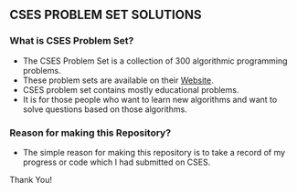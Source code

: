 ## CSES PROBLEM SET SOLUTIONS

### What is CSES Problem Set?

- The CSES Problem Set is a collection of 300 algorithmic programming problems.
- These problem sets are available on their [Website](https://cses.fi/problemset/).
- CSES problem set contains mostly educational problems.
- It is for those people who want to learn new algorithms and want to solve questions based on those algorithms.

### Reason for making this Repository?

- The simple reason for making this repository is to take a record of my progress or code which I had submitted on CSES.

Thank You!

